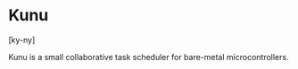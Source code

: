 Kunu
==== 

[ky-ny]

Kunu is a small collaborative task scheduler for bare-metal microcontrollers. 
